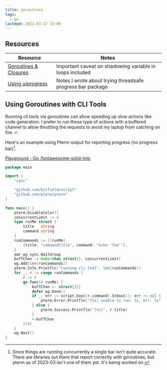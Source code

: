 ```yaml
---
title: goroutines
tags:
  - go
lastmod: 2023-03-17 18:00
---
```

## Resources

| Resource                                                                | Notes                                                      |
| ----------------------------------------------------------------------- | ---------------------------------------------------------- |
| [Goroutines & Closures](https://go.dev/doc/faq#closures_and_goroutines) | Important caveat on shadowing variable in loops included   |
| [Using uiprogress](https://www.sheldonhull.com/go-r1-day-70/)           | Notes I wrote about trying threadsafe progress bar package |

## Using Goroutines with CLI Tools

Running cli tools via goroutines can allow speeding up slow actions like code generation.
I prefer to run these type of actions with a buffered channel to allow throttling the requests to avoid my laptop from catching on fire. 🔥

Here's an example using Pterm output for reporting progress (no progress bar)[^race-conditions].

[Playground - Go :fontawesome-solid-link:](https://go.dev/play/p/1-XLUoLpBy4)

```go title="Invoking CLI With Buffered Channels"
package main

import (
	"sync"

	"github.com/bitfield/script"
	"github.com/pterm/pterm"
)

func main() {
	pterm.DisableColor()
	concurrentLimit := 4
	type runMe struct {
		title   string
		command string
	}
	runCommands := []runMe{
		{title: "commandtitle", command: "echo 'foo'"},
	}
	var wg sync.WaitGroup
	buffChan := make(chan struct{}, concurrentLimit)
	wg.Add(len(runCommands))
	pterm.Info.Printfln("running cli [%d]", len(runCommands))
	for _, r := range runCommands {
		r := r
		go func(r runMe) {
			buffChan <- struct{}{}
			defer wg.Done()
			if _, err := script.Exec(r.command).Stdout(); err != nil {
				pterm.Error.Printfln("[%s] unable to run: %s, err: %s", r.title, r.command, err)
			} else {
				pterm.Success.Printfln("[%s]", r.title)
			}
			<-buffChan
		}(r)
	}
	wg.Wait()
}

```

[^race-conditions]: Since things are running concurrently a single bar isn't quite accurate. There are libraries out there that report correctly with goroutines, but pterm as of 2023-03 isn't one of them yet. It's being worked on.
